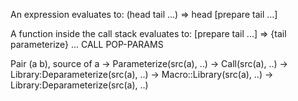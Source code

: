 An expression evaluates to:
(head tail ...) => head [prepare tail ...]

A function inside the call stack evaluates to:
[prepare tail ...] => {tail parameterize} ... CALL POP-PARAMS

Pair (a b), source of a
-> Parameterize(src(a), ..)
  -> Call(src(a), ..)
    -> Library:Deparameterize(src(a), ..)
  -> Macro::Library(src(a), ..)
    -> Library:Deparameterize(src(a), ..)
